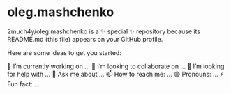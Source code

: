# oleg.mashchenko
2much4y/oleg.mashchenko is a ✨ special ✨ repository because its README.md (this file) appears on your GitHub profile.

Here are some ideas to get you started:

🔭 I’m currently working on ...
👯 I’m looking to collaborate on ...
🤔 I’m looking for help with ...
💬 Ask me about ...
📫 How to reach me: ...
😄 Pronouns: ...
⚡ Fun fact: ...
